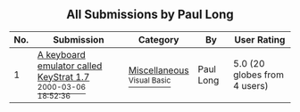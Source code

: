 ﻿<div align="center">

## All Submissions by Paul Long

</div>

No.  | Submission | Category | By   | User Rating
---- | ---------- | -------- | ---- | -----------
1 | [A keyboard emulator called KeyStrat 1\.7<br /><sup>2000-03-06 18:52:36</sup>](https://github.com/Planet-Source-Code/paul-long-a-keyboard-emulator-called-keystrat-1-7__1-8598) | [Miscellaneous<br /><sup>Visual Basic</sup>](../ByCategory/miscellaneous__1-1.md) | Paul Long | 5.0 (20 globes from 4 users)
